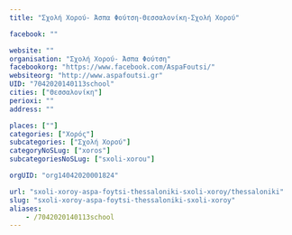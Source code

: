 ```yaml
---
title: "Σχολή Χορού- Άσπα Φούτση-Θεσσαλονίκη-Σχολή Χορού"

facebook: ""

website: ""
organisation: "Σχολή Χορού- Άσπα Φούτση"
facebookorg: "https://www.facebook.com/AspaFoutsi/"
websiteorg: "http://www.aspafoutsi.gr"
UID: "7042020140113school"
cities: ["Θεσσαλονίκη"]
perioxi: ""
address: ""

places: [""]
categories: ["Χορός"]
subcategories: ["Σχολή Χορού"]
categoryNoSLug: ["xoros"]
subcategoriesNoSLug: ["sxoli-xorou"]

orgUID: "org14042020001824"

url: "sxoli-xoroy-aspa-foytsi-thessaloniki-sxoli-xoroy/thessaloniki"
slug: "sxoli-xoroy-aspa-foytsi-thessaloniki-sxoli-xoroy"
aliases:
    - /7042020140113school
---
```





